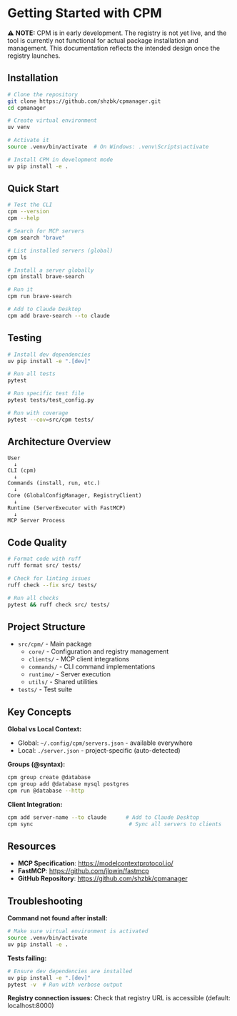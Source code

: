 # Getting Started with CPM

⚠️ **NOTE:** CPM is in early development. The registry is not yet live, and the tool is currently not functional for actual package installation and management. This documentation reflects the intended design once the registry launches.

## Installation

```bash
# Clone the repository
git clone https://github.com/shzbk/cpmanager.git
cd cpmanager

# Create virtual environment
uv venv

# Activate it
source .venv/bin/activate  # On Windows: .venv\Scripts\activate

# Install CPM in development mode
uv pip install -e .
```

## Quick Start

```bash
# Test the CLI
cpm --version
cpm --help

# Search for MCP servers
cpm search "brave"

# List installed servers (global)
cpm ls

# Install a server globally
cpm install brave-search

# Run it
cpm run brave-search

# Add to Claude Desktop
cpm add brave-search --to claude
```

## Testing

```bash
# Install dev dependencies
uv pip install -e ".[dev]"

# Run all tests
pytest

# Run specific test file
pytest tests/test_config.py

# Run with coverage
pytest --cov=src/cpm tests/
```

## Architecture Overview

```
User
  ↓
CLI (cpm)
  ↓
Commands (install, run, etc.)
  ↓
Core (GlobalConfigManager, RegistryClient)
  ↓
Runtime (ServerExecutor with FastMCP)
  ↓
MCP Server Process
```

## Code Quality

```bash
# Format code with ruff
ruff format src/ tests/

# Check for linting issues
ruff check --fix src/ tests/

# Run all checks
pytest && ruff check src/ tests/
```

## Project Structure

- `src/cpm/` - Main package
  - `core/` - Configuration and registry management
  - `clients/` - MCP client integrations
  - `commands/` - CLI command implementations
  - `runtime/` - Server execution
  - `utils/` - Shared utilities
- `tests/` - Test suite

## Key Concepts

**Global vs Local Context:**
- Global: `~/.config/cpm/servers.json` - available everywhere
- Local: `./server.json` - project-specific (auto-detected)

**Groups (@syntax):**
```bash
cpm group create @database
cpm group add @database mysql postgres
cpm run @database --http
```

**Client Integration:**
```bash
cpm add server-name --to claude      # Add to Claude Desktop
cpm sync                              # Sync all servers to clients
```

## Resources

- **MCP Specification**: https://modelcontextprotocol.io/
- **FastMCP**: https://github.com/jlowin/fastmcp
- **GitHub Repository**: https://github.com/shzbk/cpmanager

## Troubleshooting

**Command not found after install:**
```bash
# Make sure virtual environment is activated
source .venv/bin/activate
uv pip install -e .
```

**Tests failing:**
```bash
# Ensure dev dependencies are installed
uv pip install -e ".[dev]"
pytest -v  # Run with verbose output
```

**Registry connection issues:**
Check that registry URL is accessible (default: localhost:8000)
